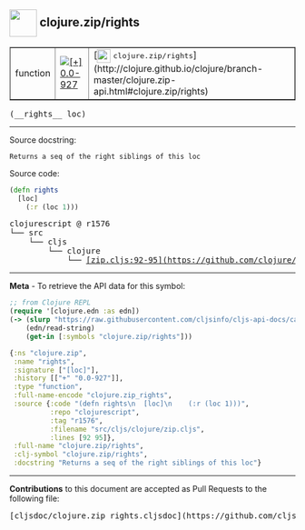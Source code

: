 ## <img width="48px" valign="middle" src="http://i.imgur.com/Hi20huC.png"> clojure.zip/rights

 <table border="1">
<tr>

<td>function</td>
<td><a href="https://github.com/cljsinfo/cljs-api-docs/tree/0.0-927"><img valign="middle" alt="[+] 0.0-927" src="https://img.shields.io/badge/+-0.0--927-lightgrey.svg"></a> </td>
<td>
[<img height="24px" valign="middle" src="http://i.imgur.com/1GjPKvB.png"> <samp>clojure.zip/rights</samp>](http://clojure.github.io/clojure/branch-master/clojure.zip-api.html#clojure.zip/rights)
</td>
</tr>
</table>

 <samp>
(__rights__ loc)<br>
</samp>

---




Source docstring:

```
Returns a seq of the right siblings of this loc
```

Source code:

```clj
(defn rights
  [loc]
    (:r (loc 1)))
```

 <pre>
clojurescript @ r1576
└── src
    └── cljs
        └── clojure
            └── <ins>[zip.cljs:92-95](https://github.com/clojure/clojurescript/blob/r1576/src/cljs/clojure/zip.cljs#L92-L95)</ins>
</pre>


---

__Meta__ - To retrieve the API data for this symbol:

```clj
;; from Clojure REPL
(require '[clojure.edn :as edn])
(-> (slurp "https://raw.githubusercontent.com/cljsinfo/cljs-api-docs/catalog/cljs-api.edn")
    (edn/read-string)
    (get-in [:symbols "clojure.zip/rights"]))
```

```clj
{:ns "clojure.zip",
 :name "rights",
 :signature ["[loc]"],
 :history [["+" "0.0-927"]],
 :type "function",
 :full-name-encode "clojure.zip_rights",
 :source {:code "(defn rights\n  [loc]\n    (:r (loc 1)))",
          :repo "clojurescript",
          :tag "r1576",
          :filename "src/cljs/clojure/zip.cljs",
          :lines [92 95]},
 :full-name "clojure.zip/rights",
 :clj-symbol "clojure.zip/rights",
 :docstring "Returns a seq of the right siblings of this loc"}

```

---

__Contributions__ to this document are accepted as Pull Requests to the following file:

 <pre>
[cljsdoc/clojure.zip_rights.cljsdoc](https://github.com/cljsinfo/cljs-api-docs/blob/master/cljsdoc/clojure.zip_rights.cljsdoc)
</pre>

